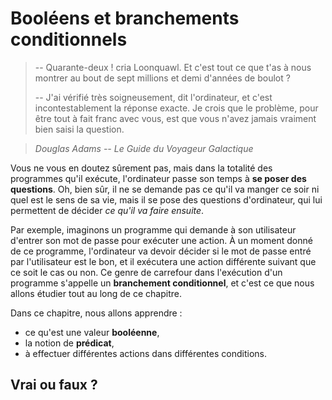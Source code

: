 # Booléens et branchements conditionnels

> -- Quarante-deux ! cria Loonquawl. Et c'est tout ce que t'as à nous montrer au
> bout de sept millions et demi d'années de boulot ?
>
> -- J'ai vérifié très soigneusement, dit l'ordinateur, et c'est
> incontestablement la réponse exacte. Je crois que le problème, pour être tout
> à fait franc avec vous, est que vous n'avez jamais vraiment bien saisi la
> question.

> *Douglas Adams -- Le Guide du Voyageur Galactique*

Vous ne vous en doutez sûrement pas, mais dans la totalité des programmes qu'il
exécute, l'ordinateur passe son temps à **se poser des questions**. Oh, bien
sûr, il ne se demande pas ce qu'il va manger ce soir ni quel est le sens de sa
vie, mais il se pose des questions d'ordinateur, qui lui permettent de décider
*ce qu'il va faire ensuite*.

Par exemple, imaginons un programme qui demande à son utilisateur d'entrer son
mot de passe pour exécuter une action. À un moment donné de ce programme,
l'ordinateur va devoir décider si le mot de passe entré par l'utilisateur est
le bon, et il exécutera une action différente suivant que ce soit le cas ou
non. Ce genre de carrefour dans l'exécution d'un programme s'appelle un
**branchement conditionnel**, et c'est ce que nous allons étudier tout au long
de ce chapitre.

Dans ce chapitre, nous allons apprendre :

* ce qu'est une valeur **booléenne**,
* la notion de **prédicat**,
* à effectuer différentes actions dans différentes conditions.

## Vrai ou faux ?

